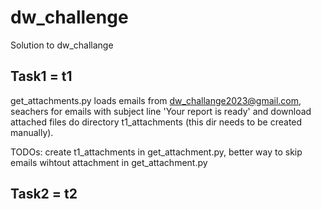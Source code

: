 # dw_challenge
Solution to dw_challange
## Task1 = t1
get_attachments.py loads emails from dw_challange2023@gmail.com, seachers for emails with subject line 'Your report is ready' and download attached files do directory t1_attachments (this dir needs to be created manually).

TODOs: create t1_attachments in get_attachment.py, better way to skip emails wihtout attachment in get_attachment.py

## Task2 = t2
